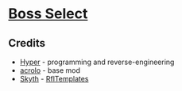 # [Boss Select](https://gamebanana.com/mods/412118)

## Credits
- [Hyper](https://github.com/hyperbx) - programming and reverse-engineering
- [acrolo](https://github.com/acrolo) - base mod
- [Skyth](https://github.com/blueskythlikesclouds) - [RflTemplates](https://github.com/blueskythlikesclouds/RflTemplates)
